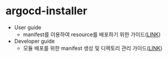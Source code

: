 # argocd-installer

- User guide
    - manifest를 이용하여 resource를 배포하기 위한 가이드([LINK](docs/USER.md))
- Developer guide
    - 모듈 배포를 위한 manifest 생성 및 디렉토리 관리 가이드([LINK](docs/DEVELOPER.md))